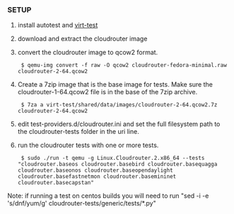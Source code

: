 ### SETUP

1. install autotest and [virt-test](https://github.com/autotest/virt-test)

2. download and extract the cloudrouter image

3. convert the cloudrouter image to qcow2 format.

        $ qemu-img convert -f raw -O qcow2 cloudrouter-fedora-minimal.raw cloudrouter-2-64.qcow2

4. Create a 7zip image that is the base image for tests.  Make sure the cloudrouter-1-64.qcow2 file is in the base of the 7zip archive.

        $ 7za a virt-test/shared/data/images/cloudrouter-2-64.qcow2.7z cloudrouter-2-64.qcow2

5. edit test-providers.d/cloudrouter.ini and set the full filesystem path to the cloudrouter-tests folder in the uri line.

6. run the cloudrouter tests with one or more tests.

        $ sudo ./run -t qemu -g Linux.Cloudrouter.2.x86_64 --tests "cloudrouter.baseos cloudrouter.basebird cloudrouter.basequagga cloudrouter.baseonos cloudrouter.baseopendaylight cloudrouter.basefastnetmon cloudrouter.basemininet cloudrouter.basecapstan"

Note: if running a test on centos builds you will need to run "sed -i -e 's/dnf/yum/g' cloudrouter-tests/generic/tests/*.py"
